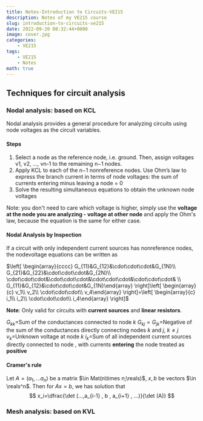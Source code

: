 ```yaml
---
title: Notes-Introduction to Circuits-VE215
description: Notes of my VE215 course
slug: introduction-to-circuits-ve215
date: 2022-09-20 08:32:44+0000
image: cover.jpg
categories:
    - VE215
tags:
    - VE215
    - Notes
math: true
---
```


## Techniques for circuit analysis

### Nodal analysis: based on KCL

Nodal analysis provides a general procedure for analyzing circuits using node voltages as the circuit variables.

#### Steps

1. Select a node as the reference node, i.e. ground. Then, assign voltages v1, v2, …, vn-1 to the remaining n−1 nodes.
1. Apply KCL to each of the n−1 nonreference nodes. Use Ohm’s law to express the branch current in terms of node voltages: the sum of currents entering minus leaving a node = 0
1. Solve the resulting simultaneous equations to obtain the unknown node voltages

Note: you don't need to care which voltage is higher, simply use the **voltage at the node you are analyzing - voltage at other node** and apply the Ohm's law, because the equation is the same for either case.

#### Nodal Analysis by Inspection

If a circuit with only independent current
sources has nonreference nodes, the nodevoltage equations can be written as

$\left[ \begin{array}{cccc} G_{11}&G_{12}&\cdot\cdot\cdot&G_{1N}\\
G_{21}&G_{22}&\cdot\cdot\cdot&G_{2N}\\
\cdot\cdot\cdot&\cdot\cdot\cdot&\cdot\cdot\cdot&\cdot\cdot\cdot& \\
G_{11}&G_{12}&\cdot\cdot\cdot&G_{1N}\end{array} \right]\left[ \begin{array}{c} v_1\\
v_2\\
\cdot\cdot\cdot\\
v_4\end{array} \right]=\left[ \begin{array}{c} i_1\\
i_2\\
\cdot\cdot\cdot\\
i_4\end{array} \right]$

**Note**: Only valid for circuits with **current sources** and **linear resistors**.

$G_{kk}=$Sum of the conductances connected to node ${k}$
$G_{kj}=G_{jk}=$Negative of the sum of the conductances directly connecting nodes $k$ and $j$, $k\neq j$
$v_k=$Unknown voltage at node ${k}$
$i_k=$Sum of all independent current sources directly connected to node , with currents **entering** the node treated as **positive**

#### Cramer's rule

Let $A=(a_1,...a_n)$ be a matrix $\in Mat(n\times n;\reals)$, $x,b$ be vectors $\in \reals^n$.
Then for $Ax=b$, we has solution that
$$
x_i=\dfrac{\det (...,a_{i-1} , b , a_{i+1} , ...)}{\det (A)}
$$

### Mesh analysis: based on KVL

